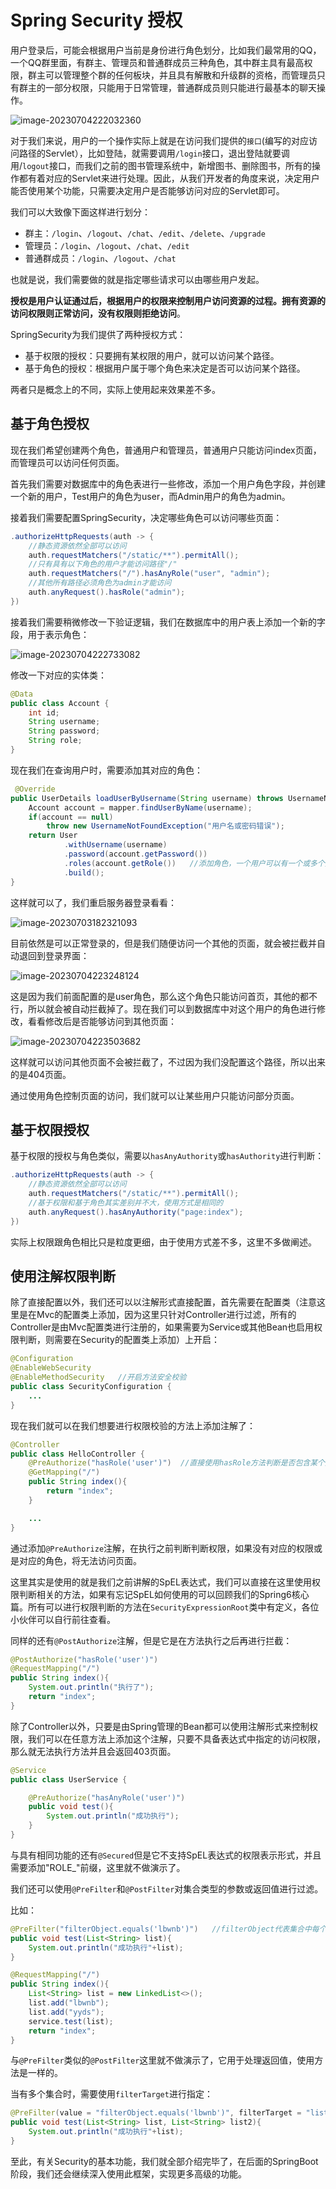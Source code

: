 # Spring Security 授权

用户登录后，可能会根据用户当前是身份进行角色划分，比如我们最常用的QQ，一个QQ群里面，有群主、管理员和普通群成员三种角色，其中群主具有最高权限，群主可以管理整个群的任何板块，并且具有解散和升级群的资格，而管理员只有群主的一部分权限，只能用于日常管理，普通群成员则只能进行最基本的聊天操作。

![image-20230704222032360](https://s2.loli.net/2023/07/04/e1IXMRgawYoGvSQ.png)

对于我们来说，用户的一个操作实际上就是在访问我们提供的`接口`(编写的对应访问路径的Servlet），比如登陆，就需要调用`/login`接口，退出登陆就要调用/`logout`接口，而我们之前的图书管理系统中，新增图书、删除图书，所有的操作都有着对应的Servlet来进行处理。因此，从我们开发者的角度来说，决定用户能否使用某个功能，只需要决定用户是否能够访问对应的Servlet即可。

我们可以大致像下面这样进行划分：

- 群主：`/login`、`/logout`、`/chat`、`/edit`、`/delete`、`/upgrade`
- 管理员：`/login`、`/logout`、`/chat`、`/edit`
- 普通群成员：`/login`、`/logout`、`/chat`

也就是说，我们需要做的就是指定哪些请求可以由哪些用户发起。

**授权是用户认证通过后，根据用户的权限来控制用户访问资源的过程。拥有资源的访问权限则正常访问，没有权限则拒绝访问**。

SpringSecurity为我们提供了两种授权方式：

- 基于权限的授权：只要拥有某权限的用户，就可以访问某个路径。
- 基于角色的授权：根据用户属于哪个角色来决定是否可以访问某个路径。

两者只是概念上的不同，实际上使用起来效果差不多。

## 基于角色授权

现在我们希望创建两个角色，普通用户和管理员，普通用户只能访问index页面，而管理员可以访问任何页面。

首先我们需要对数据库中的角色表进行一些修改，添加一个用户角色字段，并创建一个新的用户，Test用户的角色为user，而Admin用户的角色为admin。

接着我们需要配置SpringSecurity，决定哪些角色可以访问哪些页面：

```java
.authorizeHttpRequests(auth -> {
    //静态资源依然全部可以访问
    auth.requestMatchers("/static/**").permitAll();
    //只有具有以下角色的用户才能访问路径"/"
    auth.requestMatchers("/").hasAnyRole("user", "admin");
    //其他所有路径必须角色为admin才能访问
    auth.anyRequest().hasRole("admin");
})
```

接着我们需要稍微修改一下验证逻辑，我们在数据库中的用户表上添加一个新的字段，用于表示角色：

![image-20230704222733082](https://s2.loli.net/2023/07/04/1pkfGS9LrsPtjFx.png)

修改一下对应的实体类：

```java
@Data
public class Account {
    int id;
    String username;
    String password;
    String role;
}
```

现在我们在查询用户时，需要添加其对应的角色：

```java
 @Override
public UserDetails loadUserByUsername(String username) throws UsernameNotFoundException {
    Account account = mapper.findUserByName(username);
    if(account == null)
        throw new UsernameNotFoundException("用户名或密码错误");
    return User
            .withUsername(username)
            .password(account.getPassword())
            .roles(account.getRole())   //添加角色，一个用户可以有一个或多个角色
            .build();
}
```

这样就可以了，我们重启服务器登录看看：

![image-20230703182321093](https://s2.loli.net/2023/07/03/Zns4Vwb7zPLc6SQ.png)

目前依然是可以正常登录的，但是我们随便访问一个其他的页面，就会被拦截并自动退回到登录界面：

![image-20230704223248124](https://s2.loli.net/2023/07/04/8aoGrM9mpYt6Xie.png)

这是因为我们前面配置的是user角色，那么这个角色只能访问首页，其他的都不行，所以就会被自动拦截掉了。现在我们可以到数据库中对这个用户的角色进行修改，看看修改后是否能够访问到其他页面：

![image-20230704223503682](https://s2.loli.net/2023/07/04/l9YkDaRJdtrmSZj.png)

这样就可以访问其他页面不会被拦截了，不过因为我们没配置这个路径，所以出来的是404页面。

通过使用角色控制页面的访问，我们就可以让某些用户只能访问部分页面。

## 基于权限授权

基于权限的授权与角色类似，需要以`hasAnyAuthority`或`hasAuthority`进行判断：

```java
.authorizeHttpRequests(auth -> {
    //静态资源依然全部可以访问
    auth.requestMatchers("/static/**").permitAll();
    //基于权限和基于角色其实差别并不大，使用方式是相同的
    auth.anyRequest().hasAnyAuthority("page:index");
})
```

实际上权限跟角色相比只是粒度更细，由于使用方式差不多，这里不多做阐述。

## 使用注解权限判断

除了直接配置以外，我们还可以以注解形式直接配置，首先需要在配置类（注意这里是在Mvc的配置类上添加，因为这里只针对Controller进行过滤，所有的Controller是由Mvc配置类进行注册的，如果需要为Service或其他Bean也启用权限判断，则需要在Security的配置类上添加）上开启：

```java
@Configuration
@EnableWebSecurity
@EnableMethodSecurity   //开启方法安全校验
public class SecurityConfiguration {
	...
}
```

现在我们就可以在我们想要进行权限校验的方法上添加注解了：

```java
@Controller
public class HelloController {
    @PreAuthorize("hasRole('user')")  //直接使用hasRole方法判断是否包含某个角色
    @GetMapping("/")
    public String index(){
        return "index";
    }

    ...
}
```

通过添加`@PreAuthorize`注解，在执行之前判断判断权限，如果没有对应的权限或是对应的角色，将无法访问页面。

这里其实是使用的就是我们之前讲解的SpEL表达式，我们可以直接在这里使用权限判断相关的方法，如果有忘记SpEL如何使用的可以回顾我们的Spring6核心篇。所有可以进行权限判断的方法在`SecurityExpressionRoot`类中有定义，各位小伙伴可以自行前往查看。

同样的还有`@PostAuthorize`注解，但是它是在方法执行之后再进行拦截：

```java
@PostAuthorize("hasRole('user')")
@RequestMapping("/")
public String index(){
    System.out.println("执行了");
    return "index";
}
```

除了Controller以外，只要是由Spring管理的Bean都可以使用注解形式来控制权限，我们可以在任意方法上添加这个注解，只要不具备表达式中指定的访问权限，那么就无法执行方法并且会返回403页面。

```java
@Service
public class UserService {

    @PreAuthorize("hasAnyRole('user')")
    public void test(){
        System.out.println("成功执行");
    }
}
```

与具有相同功能的还有`@Secured`但是它不支持SpEL表达式的权限表示形式，并且需要添加"ROLE_"前缀，这里就不做演示了。

我们还可以使用`@PreFilter`和`@PostFilter`对集合类型的参数或返回值进行过滤。

比如：

```java
@PreFilter("filterObject.equals('lbwnb')")   //filterObject代表集合中每个元素，只要满足条件的元素才会留下
public void test(List<String> list){
    System.out.println("成功执行"+list);
}

```

```java
@RequestMapping("/")
public String index(){
    List<String> list = new LinkedList<>();
    list.add("lbwnb");
    list.add("yyds");
    service.test(list);
    return "index";
}
```

与`@PreFilter`类似的`@PostFilter`这里就不做演示了，它用于处理返回值，使用方法是一样的。

当有多个集合时，需要使用`filterTarget`进行指定：

```java
@PreFilter(value = "filterObject.equals('lbwnb')", filterTarget = "list2")
public void test(List<String> list, List<String> list2){
    System.out.println("成功执行"+list);
}
```

至此，有关Security的基本功能，我们就全部介绍完毕了，在后面的SpringBoot阶段，我们还会继续深入使用此框架，实现更多高级的功能。